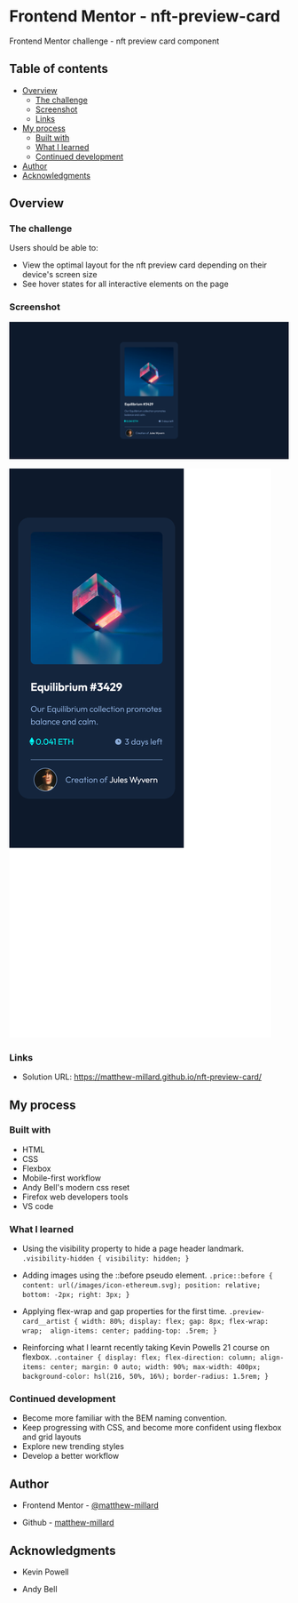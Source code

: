 # Frontend Mentor - nft-preview-card

Frontend Mentor challenge - nft preview card component

## Table of contents

- [Overview](#overview)
  - [The challenge](#the-challenge)
  - [Screenshot](#screenshot)
  - [Links](#links)
- [My process](#my-process)
  - [Built with](#built-with)
  - [What I learned](#what-i-learned)
  - [Continued development](#continued-development)
- [Author](#author)
- [Acknowledgments](#acknowledgments)

## Overview

### The challenge

Users should be able to:

- View the optimal layout for the nft preview card depending on their device's screen size
- See hover states for all interactive elements on the page

### Screenshot

![NFT preview card](/Screenshots/Desktop-Screenshot-Frontend-Mentor-NFT-Preview-Card-Component.png)

![NFT preview card](/Screenshots/Mobile-Screenshot-Frontend-Mentor-NFT-Preview-Card-Component.png)

### Links

- Solution URL: https://matthew-millard.github.io/nft-preview-card/

## My process

### Built with

- HTML
- CSS
- Flexbox
- Mobile-first workflow
- Andy Bell's modern css reset
- Firefox web developers tools
- VS code

### What I learned

- Using the visibility property to hide a page header landmark.
  `.visibility-hidden {
    visibility: hidden;
}`
- Adding images using the ::before pseudo element.
  `.price::before {
    content: url(/images/icon-ethereum.svg);
    position: relative;
    bottom: -2px;
    right: 3px;
}`

- Applying flex-wrap and gap properties for the first time.
  `.preview-card__artist {
    width: 80%;
    display: flex;
    gap: 8px;
    flex-wrap: wrap; 
    align-items: center;
    padding-top: .5rem;
}`

- Reinforcing what I learnt recently taking Kevin Powells 21 course on flexbox.
  `.container {
    display: flex;
    flex-direction: column;
    align-items: center;
    margin: 0 auto;
    width: 90%;
    max-width: 400px;
    background-color: hsl(216, 50%, 16%);
    border-radius: 1.5rem;
}`

### Continued development

- Become more familiar with the BEM naming convention.
- Keep progressing with CSS, and become more confident using flexbox and grid layouts
- Explore new trending styles
- Develop a better workflow

## Author

- Frontend Mentor - [@matthew-millard](https://www.frontendmentor.io/profile/matthew-millard)

- Github - [matthew-millard](https://github.com/matthew-millard)

## Acknowledgments

- Kevin Powell [](https://www.kevinpowell.co/)

- Andy Bell [](https://andy-bell.co.uk/a-modern-css-reset/)
